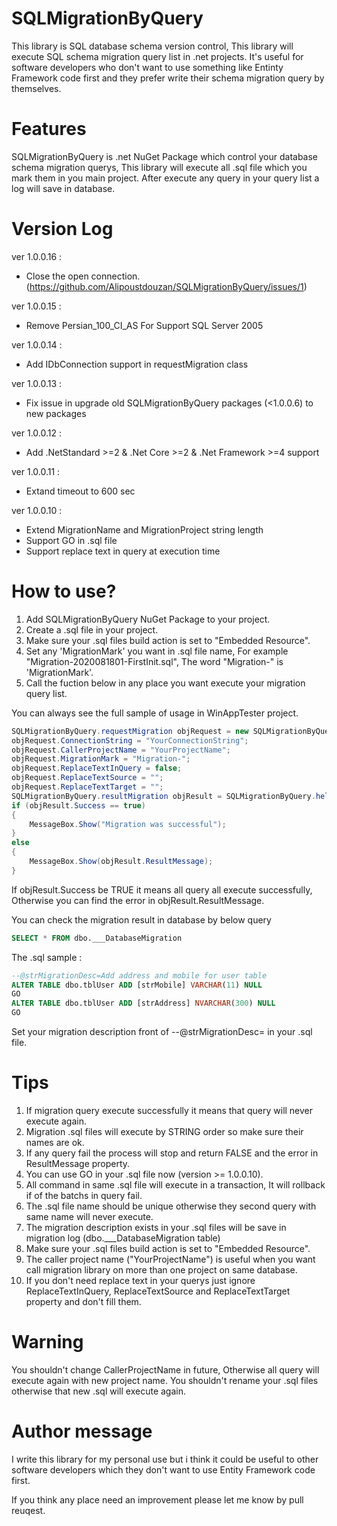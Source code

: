 # SQLMigrationByQuery
This library is SQL database schema version control, This library will execute SQL schema migration query list in .net projects. It's useful for software developers who don't want to use something like Entinty Framework code first and they prefer write their schema migration query by themselves.

# Features
SQLMigrationByQuery is .net NuGet Package which control your database schema migration querys, This library will execute all .sql file which you mark them in you main project. After execute any query in your query list a log will save in database.

# Version Log
ver 1.0.0.16 :
- Close the open connection.(https://github.com/Alipoustdouzan/SQLMigrationByQuery/issues/1)

ver 1.0.0.15 :
- Remove Persian_100_CI_AS For Support SQL Server 2005

ver 1.0.0.14 :
- Add IDbConnection support in requestMigration class

ver 1.0.0.13 :
- Fix issue in upgrade old SQLMigrationByQuery packages (<1.0.0.6) to new packages

ver 1.0.0.12 :
- Add .NetStandard >=2 & .Net Core >=2 & .Net Framework >=4 support

ver 1.0.0.11 :
- Extand timeout to 600 sec

ver 1.0.0.10 :
- Extend MigrationName and MigrationProject string length
- Support GO in .sql file
- Support replace text in query at execution time

# How to use?
1. Add SQLMigrationByQuery NuGet Package to your project.
2. Create a .sql file in your project.
3. Make sure your .sql files build action is set to "Embedded Resource".
3. Set any 'MigrationMark' you want in .sql file name, For example "Migration-2020081801-FirstInit.sql", The word "Migration-" is 'MigrationMark'.
4. Call the fuction below in any place you want execute your migration query list.

You can always see the full sample of usage in WinAppTester project.


```C#
SQLMigrationByQuery.requestMigration objRequest = new SQLMigrationByQuery.requestMigration();
objRequest.ConnectionString = "YourConnectionString";
objRequest.CallerProjectName = "YourProjectName";
objRequest.MigrationMark = "Migration-";
objRequest.ReplaceTextInQuery = false;
objRequest.ReplaceTextSource = "";
objRequest.ReplaceTextTarget = "";
SQLMigrationByQuery.resultMigration objResult = SQLMigrationByQuery.helperMigration.getApplyMigration(objRequest);
if (objResult.Success == true)
{
    MessageBox.Show("Migration was successful");
}
else
{
    MessageBox.Show(objResult.ResultMessage);
}
```
If objResult.Success be TRUE it means all query all execute successfully, Otherwise you can find the error in objResult.ResultMessage.

You can check the migration result in database by below query
```SQL
SELECT * FROM dbo.___DatabaseMigration
```

The .sql sample :
```SQL
--@strMigrationDesc=Add address and mobile for user table
ALTER TABLE dbo.tblUser ADD [strMobile] VARCHAR(11) NULL
GO
ALTER TABLE dbo.tblUser ADD [strAddress] NVARCHAR(300) NULL
GO
```
Set your migration description front of --@strMigrationDesc= in your .sql file.

# Tips
1. If migration query execute successfully it means that query will never execute again.
2. Migration .sql files will execute by STRING order so make sure their names are ok.
3. If any query fail the process will stop and return FALSE and the error in ResultMessage property.
4. You can use GO in your .sql file now (version >= 1.0.0.10).
5. All command in same .sql file will execute in a transaction, It will rollback if of the batchs in query fail.
6. The .sql file name should be unique otherwise they second query with same name will never execute.
7. The migration description exists in your .sql files will be save in migration log (dbo.___DatabaseMigration table)
8. Make sure your .sql files build action is set to "Embedded Resource".
9. The caller project name ("YourProjectName") is useful when you want call migration library on more than one project on same database.
10. If you don't need replace text in your querys just ignore ReplaceTextInQuery, ReplaceTextSource and ReplaceTextTarget property and don't fill them.

# Warning
You shouldn't change CallerProjectName in future, Otherwise all query will execute again with new project name.
You shouldn't rename your .sql files otherwise that new .sql will execute again.

# Author message
I write this library for my personal use but i think it could be useful to other software developers which they don't want to use Entity Framework code first.

If you think any place need an improvement please let me know by pull reuqest.
